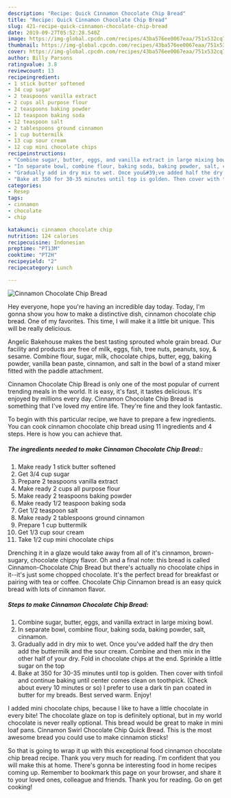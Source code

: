 ```yaml
---
description: "Recipe: Quick Cinnamon Chocolate Chip Bread"
title: "Recipe: Quick Cinnamon Chocolate Chip Bread"
slug: 421-recipe-quick-cinnamon-chocolate-chip-bread
date: 2019-09-27T05:52:28.540Z
image: https://img-global.cpcdn.com/recipes/43ba576ee0067eaa/751x532cq70/cinnamon-chocolate-chip-bread-recipe-main-photo.jpg
thumbnail: https://img-global.cpcdn.com/recipes/43ba576ee0067eaa/751x532cq70/cinnamon-chocolate-chip-bread-recipe-main-photo.jpg
cover: https://img-global.cpcdn.com/recipes/43ba576ee0067eaa/751x532cq70/cinnamon-chocolate-chip-bread-recipe-main-photo.jpg
author: Billy Parsons
ratingvalue: 3.8
reviewcount: 13
recipeingredient:
- 1 stick butter softened
- 34 cup sugar
- 2 teaspoons vanilla extract
- 2 cups all purpose flour
- 2 teaspoons baking powder
- 12 teaspoon baking soda
- 12 teaspoon salt
- 2 tablespoons ground cinnamon
- 1 cup buttermilk
- 13 cup sour cream
- 12 cup mini chocolate chips
recipeinstructions:
- "Combine sugar, butter, eggs, and vanilla extract in large mixing bowl."
- "In separate bowl, combine flour, baking soda, baking powder, salt, cinnamon."
- "Gradually add in dry mix to wet. Once you&#39;ve added half the dry then add the buttermilk and the sour cream. Combine and then mix in the other half of your dry. Fold in chocolate chips at the end. Sprinkle a little sugar on the top"
- "Bake at 350 for 30-35 minutes until top is golden. Then cover with tinfoil and continue baking until center comes clean on toothpick. (Check about every 10 minutes or so) I prefer to use a dark tin pan coated in butter for my breads. Best served warm. Enjoy!"
categories:
- Resep
tags:
- cinnamon
- chocolate
- chip

katakunci: cinnamon chocolate chip
nutrition: 124 calories
recipecuisine: Indonesian
preptime: "PT13M"
cooktime: "PT2H"
recipeyield: "2"
recipecategory: Lunch

---
```



![Cinnamon Chocolate Chip Bread](https://img-global.cpcdn.com/recipes/43ba576ee0067eaa/751x532cq70/cinnamon-chocolate-chip-bread-recipe-main-photo.jpg)

Hey everyone, hope you're having an incredible day today. Today, I'm gonna show you how to make a distinctive dish, cinnamon chocolate chip bread. One of my favorites. This time, I will make it a little bit unique. This will be really delicious.

Angelic Bakehouse makes the best tasting sprouted whole grain bread. Our facility and products are free of milk, eggs, fish, tree nuts, peanuts, soy, &amp; sesame. Combine flour, sugar, milk, chocolate chips, butter, egg, baking powder, vanilla bean paste, cinnamon, and salt in the bowl of a stand mixer fitted with the paddle attachment.

Cinnamon Chocolate Chip Bread is only one of the most popular of current trending meals in the world. It is easy, it's fast, it tastes delicious. It's enjoyed by millions every day. Cinnamon Chocolate Chip Bread is something that I've loved my entire life. They're fine and they look fantastic.


To begin with this particular recipe, we have to prepare a few ingredients. You can cook cinnamon chocolate chip bread using 11 ingredients and 4 steps. Here is how you can achieve that.

##### The ingredients needed to make Cinnamon Chocolate Chip Bread::

1. Make ready 1 stick butter softened
1. Get 3/4 cup sugar
1. Prepare 2 teaspoons vanilla extract
1. Make ready 2 cups all purpose flour
1. Make ready 2 teaspoons baking powder
1. Make ready 1/2 teaspoon baking soda
1. Get 1/2 teaspoon salt
1. Make ready 2 tablespoons ground cinnamon
1. Prepare 1 cup buttermilk
1. Get 1/3 cup sour cream
1. Take 1/2 cup mini chocolate chips


Drenching it in a glaze would take away from all of it&#39;s cinnamon, brown-sugary, chocolate chippy flavor. Oh and a final note: this bread is called Cinnamon-Chocolate Chip Bread but there&#39;s actually no chocolate chips in it--it&#39;s just some chopped chocolate. It&#39;s the perfect bread for breakfast or pairing with tea or coffee. Chocolate Chip Cinnamon bread is an easy quick bread with lots of cinnamon flavor. 

##### Steps to make Cinnamon Chocolate Chip Bread:

1. Combine sugar, butter, eggs, and vanilla extract in large mixing bowl.
1. In separate bowl, combine flour, baking soda, baking powder, salt, cinnamon.
1. Gradually add in dry mix to wet. Once you&#39;ve added half the dry then add the buttermilk and the sour cream. Combine and then mix in the other half of your dry. Fold in chocolate chips at the end. Sprinkle a little sugar on the top
1. Bake at 350 for 30-35 minutes until top is golden. Then cover with tinfoil and continue baking until center comes clean on toothpick. (Check about every 10 minutes or so) I prefer to use a dark tin pan coated in butter for my breads. Best served warm. Enjoy!


I added mini chocolate chips, because I like to have a little chocolate in every bite! The chocolate glaze on top is definitely optional, but in my world chocolate is never really optional. This bread would be great to make in mini loaf pans. Cinnamon Swirl Chocolate Chip Quick Bread. This is the most awesome bread you could use to make cinnamon sticks! 

So that is going to wrap it up with this exceptional food cinnamon chocolate chip bread recipe. Thank you very much for reading. I'm confident that you will make this at home. There's gonna be interesting food in home recipes coming up. Remember to bookmark this page on your browser, and share it to your loved ones, colleague and friends. Thank you for reading. Go on get cooking!
